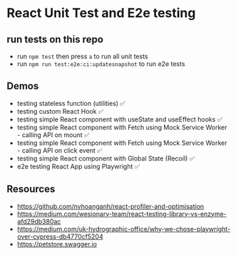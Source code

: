 # React Unit Test and E2e testing

## run tests on this repo
- run `npm test` then press `a` to run all unit tests
- run `npm run test:e2e:ci:updatesnapshot` to run e2e tests   

## Demos
- testing stateless function (utilities) ✅
- testing custom React Hook ✅
- testing simple React component with useState and useEffect hooks ✅
- testing simple React component with Fetch using Mock Service Worker - calling API on mount ✅
- testing simple React component with Fetch using Mock Service Worker - calling API on click event ✅
- testing simple React component with Global State (Recoil) ✅
- e2e testing React App using Playwright ✅

## Resources
- https://github.com/nvhoanganh/react-profiler-and-optimisation
- https://medium.com/wesionary-team/react-testing-library-vs-enzyme-afd29db380ac
- https://medium.com/uk-hydrographic-office/why-we-chose-playwright-over-cypress-db4770cf5204
- https://petstore.swagger.io
